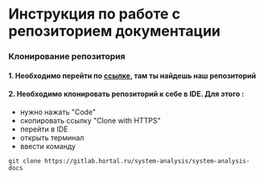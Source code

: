 # Инструкция по работе с репозиторием документации 

### Клонирование репозитория

#### 1. Необходимо перейти по [ссылке](https://gitlab.hortal.ru/system-analysis/system-analysis-docs), там ты найдешь наш репозиторий

#### 2. Необходимо клонировать репозиторий к себе в IDE. Для этого :

- нужно нажать "Code"
- скопировать ссылку "Clone with HTTPS"
- перейти в IDE
- открыть терминал
- ввести команду 

````
git clone https://gitlab.hortal.ru/system-analysis/system-analysis-docs
````